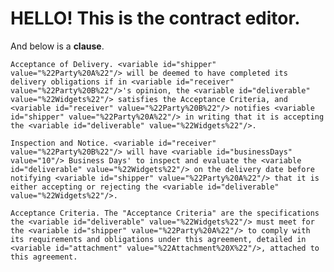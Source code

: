 # HELLO! This is the contract editor. 

And below is a **clause**.

``` <clause src=ap://acceptance-of-delivery@0.12.1#721d1aa0999a5d278653e211ae2a64b75fdd8ca6fa1f34255533c942404c5c1f clauseid=479adbb4-dc55-4d1a-ab12-b6c5e16900c0>
Acceptance of Delivery. <variable id="shipper" value="%22Party%20A%22"/> will be deemed to have completed its delivery obligations if in <variable id="receiver" value="%22Party%20B%22"/>'s opinion, the <variable id="deliverable" value="%22Widgets%22"/> satisfies the Acceptance Criteria, and <variable id="receiver" value="%22Party%20B%22"/> notifies <variable id="shipper" value="%22Party%20A%22"/> in writing that it is accepting the <variable id="deliverable" value="%22Widgets%22"/>.

Inspection and Notice. <variable id="receiver" value="%22Party%20B%22"/> will have <variable id="businessDays" value="10"/> Business Days' to inspect and evaluate the <variable id="deliverable" value="%22Widgets%22"/> on the delivery date before notifying <variable id="shipper" value="%22Party%20A%22"/> that it is either accepting or rejecting the <variable id="deliverable" value="%22Widgets%22"/>.

Acceptance Criteria. The "Acceptance Criteria" are the specifications the <variable id="deliverable" value="%22Widgets%22"/> must meet for the <variable id="shipper" value="%22Party%20A%22"/> to comply with its requirements and obligations under this agreement, detailed in <variable id="attachment" value="%22Attachment%20X%22"/>, attached to this agreement.
```